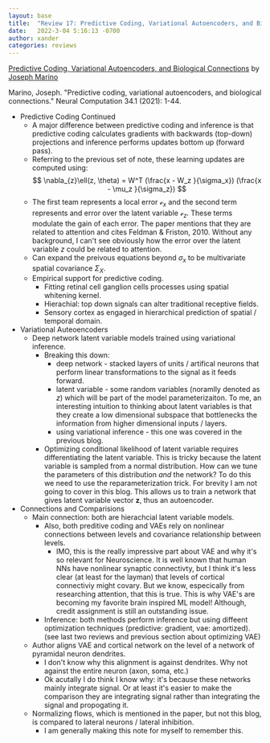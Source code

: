 ```yaml
---
layout: base
title:  "Review 17: Predictive Coding, Variational Autoencoders, and Biological Connections Pt 3"
date:   2022-3-04 5:16:13 -0700
author: xander
categories: reviews
---
```



[Predictive Coding, Variational Autoencoders,
and Biological Connections](https://arxiv.org/pdf/2011.07464.pdf) by [Joseph Marino](https://joelouismarino.github.io/)

Marino, Joseph. "Predictive coding, variational autoencoders, and biological connections." Neural Computation 34.1 (2021): 1-44.

- Predictive Coding Continued
    - A major difference between predictive coding and inference is that predictive coding calculates gradients with backwards (top-down) projections and inference performs updates bottom up (forward pass).
    - Referring to the previous set of note, these learning updates are computed using:
     $$ \nabla_{z}\ell(z, \theta) = W^T (\frac{x - W_z }{\sigma_x}) (\frac{x - \mu_z }{\sigma_z}) $$
     - The first team represents a local error $\mathcal{e}_x$ and the second term represents and error over the latent variable $\mathcal{e}_z$. These terms modulate the gain of each error. The paper mentions that they are related to attention and cites Feldman & Friston, 2010. Without any background, I can't see obviously how the error over the latent variable $z$ could be related to attention.
     - Can expand the preivous equations beyond $\sigma_x$ to be multivariate spatial covariance $\Sigma_X$.
    - Empirical support for predictive coding.
        - Fitting retinal cell ganglion cells processes using spatial whitening kernel.
        - Hierachial: top down signals can alter traditional receptive fields.
        - Sensory cortex as engaged in hierarchical prediction of spatial / temporal domain.
- Variational Auteoencoders 
    - Deep network latent variable models trained using variational inference.
        - Breaking this down:
            - deep network - stacked layers of units / artifical neurons that perform linear transformations to the signal as it feeds forward.
            - latent variable -  some random variables (noramlly denoted as $z$) which will be part of the model parameterizaiton. To me, an interesting intuition to thinking about latent variables is that they create a low dimensional subspace that bottlenecks the information from higher dimensional inputs / layers.
            - using variational inference - this one was covered in the previous blog. 
        - Optimizing conditional likelihood of latent variable requires differentiating the latent variable. This is tricky because the latent variable is sampled from a  normal distribution. How can we tune the parameters of this distribution _and_ the network? To do this we need to use the reparameterization trick. For brevity I am not going to cover in this blog. This allows us to train a network that gives latent variable vector $\mathbf{z}$, thus an autoencoder.
- Connections and Comparisions
    - Main connection: both are hierachcial latent variable models.
        - Also, both preditive coding and VAEs rely on nonlinear connections between levels and covariance relationship between levels.
            - IMO, this is the really impressive part about VAE and why it's so relevant for Neuroscience. It is well known that human NNs have nonlinear synaptic connectivty, but I think it's less clear (at least for the layman) that levels of cortical connectiviy might covary. But we know, especically from researching attention, that this is true. This is why VAE's are becoming my favorite brain inspired ML model! Although, credit assignment is still an outstanding issue.
        - Inference: both methods perform inference but using diffeent optimization techniques (predictive: gradient, vae: amortized). (see last two reviews and previous section about optimizing VAE)
    - Author aligns VAE and cortical network on the level of a network of pyramidal neuron dendrites.
        - I don't know why this alignment is against dendrites. Why not against the entire neuron (axon, soma, etc.)
        - Ok acutally I do think I know why: it's because these networks mainly integrate signal. Or at least it's easier to make the comparison they are integrating signal rather than integrating the signal and propogating it.
    - Normalizing flows, which is mentioned in the paper, but not this blog, is compared to lateral neurons / lateral inhibition.
        - I am generally making this note for myself to remember this.